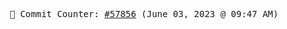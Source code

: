 <p align="center">
    <samp>
        📮 Commit Counter: <a href="https://github.com/Javascript-void0/Javascript-void0/commits/main">#57856</a> (June 03, 2023 @ 09:47 AM)
    </samp>
</p>